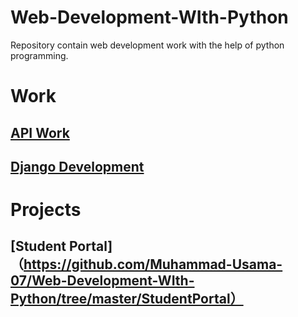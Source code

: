 # Web-Development-WIth-Python
Repository contain web development work with the help of python programming.


# Work  
## [API Work](https://github.com/Muhammad-Usama-07/Web-Development-WIth-Python/tree/master/Flask-API)


## [Django Development](https://github.com/Muhammad-Usama-07/Web-Development-WIth-Python/tree/master/FirstProject)

# Projects

## [Student Portal]（https://github.com/Muhammad-Usama-07/Web-Development-WIth-Python/tree/master/StudentPortal）
